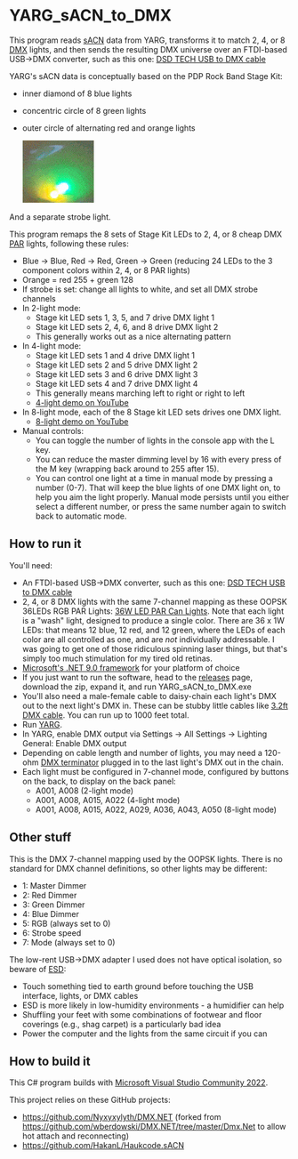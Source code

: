 # YARG_sACN_to_DMX

This program reads [sACN](https://store.chipkin.com/articles/streaming-architecture-for-control-networks-sacn) data from YARG,
transforms it to match 2, 4, or 8 [DMX](https://en.wikipedia.org/wiki/DMX512) lights,
and then sends the resulting DMX universe 
over an FTDI-based USB->DMX converter, such as this one: [DSD TECH USB to DMX cable](https://www.amazon.com/gp/product/B07WV6P5W6)

YARG's sACN data is conceptually based on the PDP Rock Band Stage Kit:
- inner diamond of 8 blue lights
- concentric circle of 8 green lights
- outer circle of alternating red and orange lights

    ![](https://github.com/Nyxyxylyth/YARG_sACN_to_DMX/blob/master/stagekit.gif)

And a separate strobe light.

This program remaps the 8 sets of Stage Kit LEDs to 2, 4, or 8 cheap DMX [PAR](https://hyliteledlighting.com/2020/05/12/br-vs-par-bulbs/) lights, following these rules:
- Blue -> Blue, Red -> Red, Green -> Green (reducing 24 LEDs to the 3 component colors within 2, 4, or 8 PAR lights)
- Orange = red 255 + green 128
- If strobe is set: change all lights to white, and set all DMX strobe channels
- In 2-light mode:
  - Stage kit LED sets 1, 3, 5, and 7 drive DMX light 1
  - Stage kit LED sets 2, 4, 6, and 8 drive DMX light 2
  - This generally works out as a nice alternating pattern
- In 4-light mode:
  - Stage kit LED sets 1 and 4 drive DMX light 1
  - Stage kit LED sets 2 and 5 drive DMX light 2
  - Stage kit LED sets 3 and 6 drive DMX light 3
  - Stage kit LED sets 4 and 7 drive DMX light 4
  - This generally means marching left to right or right to left
  - [4-light demo on YouTube](https://www.youtube.com/watch?v=yCDondbEzHc)
- In 8-light mode, each of the 8 Stage kit LED sets drives one DMX light.
  - [8-light demo on YouTube](https://youtu.be/IIHRgSiQf0o)
- Manual controls:
  - You can toggle the number of lights in the console app with the L key.
  - You can reduce the master dimming level by 16 with every press of the M key (wrapping back around to 255 after 15).
  - You can control one light at a time in manual mode by pressing a number (0-7).  That will keep the blue lights of one DMX light on, to help you aim the light properly.  Manual mode persists until you either select a different number, or press the same number again to switch back to automatic mode.


## How to run it

You'll need:
- An FTDI-based USB->DMX converter, such as this one: [DSD TECH USB to DMX cable](https://www.amazon.com/gp/product/B07WV6P5W6)
- 2, 4, or 8 DMX lights with the same 7-channel mapping as these OOPSK 36LEDs RGB PAR Lights: [36W LED PAR Can Lights](https://www.amazon.com/gp/product/B0CJLD5QXY).  Note that each light is a "wash" light, designed to produce a single color.  There are 36 x 1W LEDs: that means 12 blue, 12 red, and 12 green, where the LEDs of each color are all controlled as one, and are *not* individually addressable. I was going to get one of those ridiculous spinning laser things, but that's simply too much stimulation for my tired old retinas.
- [Microsoft's .NET 9.0 framework](https://aka.ms/dotnet-core-applaunch?framework=Microsoft.NETCore.App&framework_version=9.0.0) for your platform of choice
- If you just want to run the software, head to the [releases](https://github.com/Nyxyxylyth/YARG_sACN_to_DMX/releases) page, download the zip, expand it, and run YARG_sACN_to_DMX.exe
- You'll also need a male-female cable to daisy-chain each light's DMX out to the next light's DMX in.  These can be stubby little cables like [3.2ft DMX cable](https://www.amazon.com/gp/product/B07D4FMQK4).  You can run up to 1000 feet total.
- Run [YARG](https://yarg.in/).
- In YARG, enable DMX output via Settings -> All Settings -> Lighting General: Enable DMX output
- Depending on cable length and number of lights, you may need a 120-ohm [DMX terminator](https://www.amazon.com/gp/product/B000PO1H94) plugged in to the last light's DMX out in the chain.
- Each light must be configured in 7-channel mode, configured by buttons on the back, to display on the back panel:
  - A001, A008 (2-light mode)
  - A001, A008, A015, A022 (4-light mode)
  - A001, A008, A015, A022, A029, A036, A043, A050 (8-light mode)

## Other stuff

This is the DMX 7-channel mapping used by the OOPSK lights.  There is no standard for DMX channel definitions, so other lights may be different:
- 1: Master Dimmer
- 2: Red Dimmer
- 3: Green Dimmer
- 4: Blue Dimmer
- 5: RGB (always set to 0)
- 6: Strobe speed
- 7: Mode (always set to 0)

The low-rent USB->DMX adapter I used does not have optical isolation, so beware of [ESD](https://en.wikipedia.org/wiki/Electrostatic_discharge):
- Touch something tied to earth ground before touching the USB interface, lights, or DMX cables
- ESD is more likely in low-humidity environments - a humidifier can help
- Shuffling your feet with some combinations of footwear and floor coverings (e.g., shag carpet) is a particularly bad idea
- Power the computer and the lights from the same circuit if you can

## How to build it

This C# program builds with [Microsoft Visual Studio Community 2022](https://visualstudio.microsoft.com/downloads/).

This project relies on these GitHub projects:
- https://github.com/Nyxyxylyth/DMX.NET (forked from https://github.com/wberdowski/DMX.NET/tree/master/Dmx.Net to allow hot attach and reconnecting)
- https://github.com/HakanL/Haukcode.sACN

